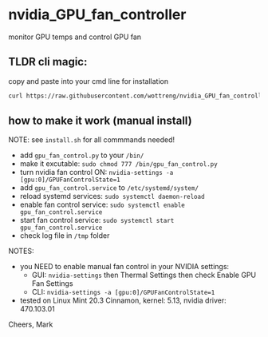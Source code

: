 # nvidia_GPU_fan_controller
monitor GPU temps and control GPU fan

## TLDR cli magic:
copy and paste into your cmd line for installation
```markdown
curl https://raw.githubusercontent.com/wottreng/nvidia_GPU_fan_controller/main/install.sh | bash
```

## how to make it work (manual install)
NOTE: see `install.sh` for all commmands needed! 
* add `gpu_fan_control.py` to your `/bin/` 
* make it excutable: `sudo chmod 777 /bin/gpu_fan_control.py`
* turn nvidia fan control ON: `nvidia-settings -a [gpu:0]/GPUFanControlState=1`
* add `gpu_fan_control.service` to `/etc/systemd/system/`
* reload systemd services: `sudo systemctl daemon-reload`
* enable fan control service: `sudo systemctl enable gpu_fan_control.service`
* start fan control service: `sudo systemctl start gpu_fan_control.service`
* check log file in `/tmp` folder


NOTES: 
* you NEED to enable manual fan control in your NVIDIA settings: 
  * GUI: `nvidia-settings` then Thermal Settings then check Enable GPU Fan Settings
  * CLI: `nvidia-settings -a [gpu:0]/GPUFanControlState=1`
* tested on Linux Mint 20.3 Cinnamon, kernel: 5.13, nvidia driver: 470.103.01

Cheers, Mark
